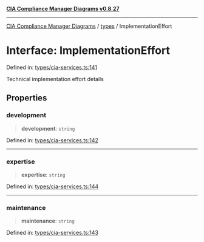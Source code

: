 [**CIA Compliance Manager Diagrams v0.8.27**](../../README.md)

***

[CIA Compliance Manager Diagrams](../../modules.md) / [types](../README.md) / ImplementationEffort

# Interface: ImplementationEffort

Defined in: [types/cia-services.ts:141](https://github.com/Hack23/cia-compliance-manager/blob/26bb73ca86d23be8656cdd29d12202323a449310/src/types/cia-services.ts#L141)

Technical implementation effort details

## Properties

### development

> **development**: `string`

Defined in: [types/cia-services.ts:142](https://github.com/Hack23/cia-compliance-manager/blob/26bb73ca86d23be8656cdd29d12202323a449310/src/types/cia-services.ts#L142)

***

### expertise

> **expertise**: `string`

Defined in: [types/cia-services.ts:144](https://github.com/Hack23/cia-compliance-manager/blob/26bb73ca86d23be8656cdd29d12202323a449310/src/types/cia-services.ts#L144)

***

### maintenance

> **maintenance**: `string`

Defined in: [types/cia-services.ts:143](https://github.com/Hack23/cia-compliance-manager/blob/26bb73ca86d23be8656cdd29d12202323a449310/src/types/cia-services.ts#L143)
